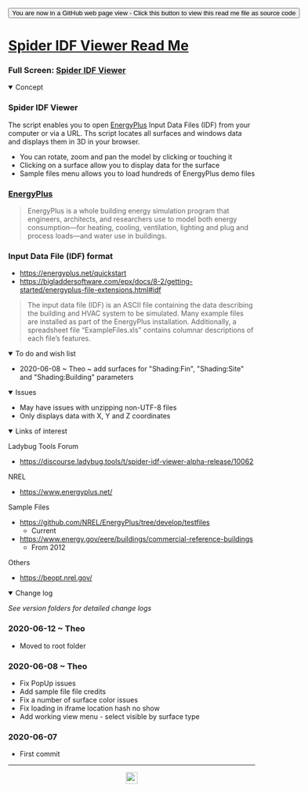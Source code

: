 <span style=display:none; >[You are now in a GitHub source code view - click this link to view Read Me file as a web page]( https://ladybug.tools/spider-2020/spider-idf-viewer/readme.html "View file as a web page." ) </span>

<div><input type=button class = 'btn btn-secondary btn-sm' onclick=window.location.href="https://github.com/ladybug-tools/spider-2020/tree/master/spider-idf-viewer/";
value='You are now in a GitHub web page view - Click this button to view this read me file as source code' ></div>


# [Spider IDF Viewer Read Me]( ./readme.html )

<!--@@@
<iframe src=./index.html width=100% height=500px ></iframe>
_Spider IDF Viewer _
@@@-->

### Full Screen: [Spider IDF Viewer]( https://www.ladybug.tools/spider-2020/spider-idf-viewer/ )


<details open >
<summary>Concept</summary>

### Spider IDF Viewer

The script enables you to open [EnergyPlus]( https://energyplus.net ) Input Data Files (IDF) from your computer or via a URL. Ths script locates all surfaces and windows data and displays them in 3D in your browser.

* You can rotate, zoom and pan the model by clicking or touching it
* Clicking on a surface allow you to display data for the surface
* Sample files menu allows you to load hundreds of EnergyPlus demo files


### [EnergyPlus]( https://energyplus.net/ )

> EnergyPlus is a whole building energy simulation program that engineers, architects, and researchers use to model both energy consumption—for heating, cooling, ventilation, lighting and plug and process loads—and water use in buildings. 

### Input Data File (IDF) format

* https://energyplus.net/quickstart
* https://bigladdersoftware.com/epx/docs/8-2/getting-started/energyplus-file-extensions.html#idf
> The input data file (IDF) is an ASCII file containing the data describing the building and HVAC system to be simulated. Many example files are installed as part of the EnergyPlus installation. Additionally, a spreadsheet file “ExampleFiles.xls” contains columnar descriptions of each file’s features.

</details>

<details open >
<summary>To do and wish list </summary>

* 2020-06-08 ~ Theo ~ add surfaces for "Shading:Fin", "Shading:Site" and "Shading:Building" parameters

</details>

<details open >
<summary>Issues </summary>

* May have issues with unzipping non-UTF-8 files
* Only displays data with X, Y and Z coordinates

</details>

<details open >
<summary>Links of interest</summary>

Ladybug Tools Forum

* https://discourse.ladybug.tools/t/spider-idf-viewer-alpha-release/10062

NREL

* https://www.energyplus.net/

Sample Files

* https://github.com/NREL/EnergyPlus/tree/develop/testfiles
    * Current
* https://www.energy.gov/eere/buildings/commercial-reference-buildings
    * From 2012

Others

* https://beopt.nrel.gov/

</details>

<details open >
<summary>Change log </summary>

_See version folders for detailed change logs_

### 2020-06-12 ~ Theo

* Moved to root folder

### 2020-06-08 ~ Theo

* Fix PopUp issues
* Add sample file file credits
* Fix a number of surface color issues
* Fix loading in iframe location hash no show
* Add working view menu - select visible by surface type


### 2020-06-07

* First commit

</details>

***

<center title="hello! Click me to go up to the top" ><a href=javascript:window.scrollTo(0,0); > <img width=24 src="https://ladybug.tools/artwork/icons_bugs/ico/spider.ico" > </a></center>

